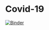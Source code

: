 # Covid-19

[![Binder](https://mybinder.org/badge_logo.svg)](https://mybinder.org/v2/gh/alwin1031/Covid-19/tree/main/HEAD)
